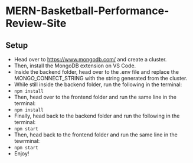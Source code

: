 # MERN-Basketball-Performance-Review-Site

## Setup
+ Head over to https://www.mongodb.com/ and create a cluster. 
+ Then, install the MongoDB extension on VS Code.
+ Inside the backend folder, head over to the .env file and replace the MONGO_CONNECT_STRING with the string generated from the cluster.
+ While still inside the backend folder, run the following in the terminal:
+ ```npm install```
+ Then, head over to the frontend folder and run the same line in the terminal:
+ ```npm install```
+ Finally, head back to the backend folder and run the following in the terminal:
+ ```npm start```
+ Then, head back to the frontend folder and run the same line in the tewrminal:
+ ```npm start```
+ Enjoy!
